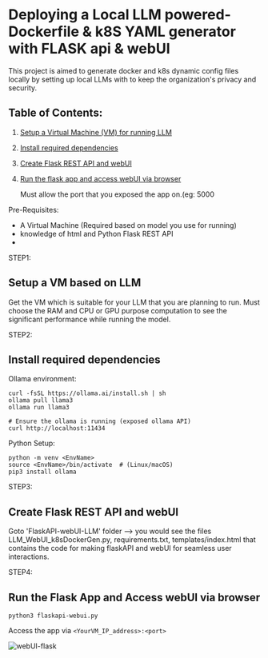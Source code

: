 # Deploying a Local LLM powered- Dockerfile & k8S YAML generator with FLASK api & webUI 

This project is aimed to generate docker and k8s dynamic config files locally by setting up local LLMs with to keep the organization's privacy and security.

## Table of Contents:

1. [Setup a Virtual Machine (VM) for running LLM](#setup-a-VM-based-on-LLM)
2. [Install required dependencies](#install-required-dependencies)
3. [Create Flask REST API and webUI](#create-flask-rest-api--webui)
4. [Run the flask app and access webUI via browser](#run-the-flask-app--access-webui-via-browser)

   Must allow the port that you exposed the app on.(eg: 5000

Pre-Requisites:
- A Virtual Machine (Required based on model you use for running)
- knowledge of html and Python Flask REST API
-  
STEP1:
## Setup a VM based on LLM

Get the VM which is suitable for your LLM that you are planning to run. Must choose the RAM and CPU or GPU purpose computation to see the significant performance while running the model.

STEP2: 
## Install required dependencies

Ollama environment:
```
curl -fsSL https://ollama.ai/install.sh | sh
ollama pull llama3
ollama run llama3

# Ensure the ollama is running (exposed ollama API)
curl http://localhost:11434 
```
Python Setup:

```
python -m venv <EnvName>
source <EnvName>/bin/activate  # (Linux/macOS)
pip3 install ollama
```

STEP3: 
## Create Flask REST API and webUI

Goto 'FlaskAPI-webUI-LLM' folder --> you would see the files LLM_WebUI_k8sDockerGen.py, requirements.txt, templates/index.html that contains the code for making flaskAPI and webUI for seamless user interactions.

STEP4: 
## Run the Flask App and Access webUI via browser

```
python3 flaskapi-webui.py
```
Access the app via ```<YourVM_IP_address>:<port>```

![webUI-flask](https://github.com/user-attachments/assets/1f6a9baf-c005-4c7d-a0a1-39a2c1c8b72f)


